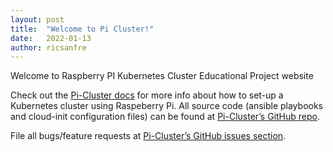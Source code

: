 ```yaml
---
layout: post
title:  "Welcome to Pi Cluster!"
date:   2022-01-13
author: ricsanfre
---
```


Welcome to Raspberry PI Kubernetes Cluster Educational Project website

Check out the [Pi-Cluster docs][pi-cluster-docs] for more info about how to set-up a Kubernetes cluster using Raspeberry Pi. 
All source code (ansible playbooks and cloud-init configuration files) can be found at [Pi-Cluster’s GitHub repo][pi-cluster-gh].

File all bugs/feature requests at [Pi-Cluster’s GitHub issues section][pi-cluster-gh-issues].

[pi-cluster-gh]:         https://github.com/ricsanfre/pi-cluster 
[pi-cluster-docs]:       http://picluster.ricsanfre.com/doc/home
[pi-cluster-gh-issues]:  https://github.com/ricsanfre/pi-cluster/issues

